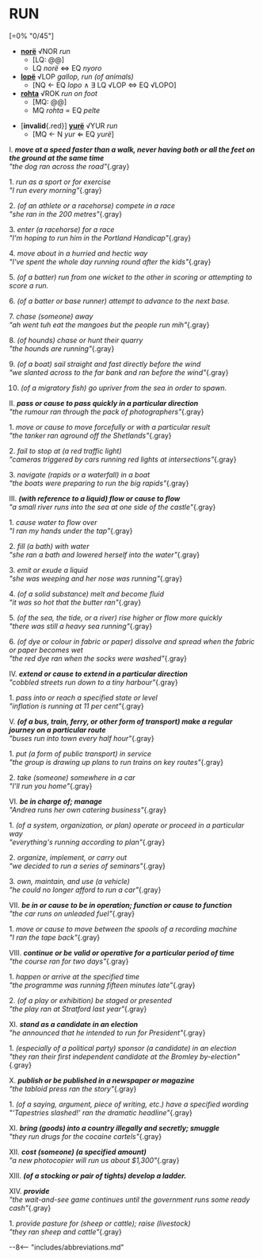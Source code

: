 # RUN

[=0% "0/45"]

+ [**norë**](https://eldamo.org/content/words/word-2010811701.html) √NOR *run*
	+ [LQ: @@]
	+ LQ *norë* &hArr; EQ *nyoro*	
+ [**lopë**](https://eldamo.org/content/words/word-2996283427.html) √LOP *gallop, run (of animals)*
	+ [NQ &larr; EQ *lopo* &and; &exist; LQ √LOP &hArr; EQ √LOPO]
+ [**rohta**](https://eldamo.org/content/words/word-3776026709.html) √ROK *run on foot*
	+ [MQ: @@]
	+ MQ *rohta* &prop; EQ *pelte*

<!-- -->
+ [**invalid**{.red}] [**yurë**](https://eldamo.org/content/words/word-1353215773.html) √YUR *run*
	+ [MQ &larr; N *yur* &lArr; EQ *yurë*]

I. ***move at a speed faster than a walk, never having both or all the feet on the ground at the same time***<br>
*"the dog ran across the road"*{.gray}

1\. *run as a sport or for exercise*<br>
*"I run every morning"*{.gray}

2\. *(of an athlete or a racehorse) compete in a race*<br>
*"she ran in the 200 metres"*{.gray}

3\. *enter (a racehorse) for a race*<br>
*"I'm hoping to run him in the Portland Handicap"*{.gray}

4\. *move about in a hurried and hectic way*<br>
*"I've spent the whole day running round after the kids"*{.gray}

5\. *(of a batter) run from one wicket to the other in scoring or attempting to score a run.*

6\. *(of a batter or base runner) attempt to advance to the next base.*

7\. *chase (someone) away*<br>
*"ah went tuh eat the mangoes but the people run mih"*{.gray}

8\. *(of hounds) chase or hunt their quarry*<br>
*"the hounds are running"*{.gray}

9\. *(of a boat) sail straight and fast directly before the wind*<br>
*"we slanted across to the far bank and ran before the wind"*{.gray}

10. *(of a migratory fish) go upriver from the sea in order to spawn.*

II. ***pass or cause to pass quickly in a particular direction***<br>
*"the rumour ran through the pack of photographers"*{.gray}

1\. *move or cause to move forcefully or with a particular result*<br>
*"the tanker ran aground off the Shetlands"*{.gray}

2\. *fail to stop at (a red traffic light)*<br>
*"cameras triggered by cars running red lights at intersections"*{.gray}

3\. *navigate (rapids or a waterfall) in a boat*<br>
*"the boats were preparing to run the big rapids"*{.gray}

III. ***(with reference to a liquid) flow or cause to flow***<br>
*"a small river runs into the sea at one side of the castle"*{.gray}

1\. *cause water to flow over*<br>
*"I ran my hands under the tap"*{.gray}

2\. *fill (a bath) with water*<br>
*"she ran a bath and lowered herself into the water"*{.gray}

3\. *emit or exude a liquid*<br>
*"she was weeping and her nose was running"*{.gray}

4\. *(of a solid substance) melt and become fluid*<br>
*"it was so hot that the butter ran"*{.gray}

5\. *(of the sea, the tide, or a river) rise higher or flow more quickly*<br>
*"there was still a heavy sea running"*{.gray}

6\. *(of dye or colour in fabric or paper) dissolve and spread when the fabric or paper becomes wet*<br>
*"the red dye ran when the socks were washed"*{.gray}

IV. ***extend or cause to extend in a particular direction***<br>
*"cobbled streets run down to a tiny harbour"*{.gray}

1\. *pass into or reach a specified state or level*<br>
*"inflation is running at 11 per cent"*{.gray}

V. ***(of a bus, train, ferry, or other form of transport) make a regular journey on a particular route***<br>
*"buses run into town every half hour"*{.gray}

1\. *put (a form of public transport) in service*<br>
*"the group is drawing up plans to run trains on key routes"*{.gray}

2\. *take (someone) somewhere in a car*<br>
*"I'll run you home"*{.gray}

VI. ***be in charge of; manage***<br>
*"Andrea runs her own catering business"*{.gray}

1\. *(of a system, organization, or plan) operate or proceed in a particular way*<br>
*"everything's running according to plan"*{.gray}

2\. *organize, implement, or carry out*<br>
*"we decided to run a series of seminars"*{.gray}

3\. *own, maintain, and use (a vehicle)*<br>
*"he could no longer afford to run a car"*{.gray}

VII. ***be in or cause to be in operation; function or cause to function***<br>
*"the car runs on unleaded fuel"*{.gray}

1\. *move or cause to move between the spools of a recording machine*<br>
*"I ran the tape back"*{.gray}

VIII. ***continue or be valid or operative for a particular period of time***<br>
*"the course ran for two days"*{.gray}

1\. *happen or arrive at the specified time*<br>
*"the programme was running fifteen minutes late"*{.gray}

2\. *(of a play or exhibition) be staged or presented*<br>
*"the play ran at Stratford last year"*{.gray}

XI. ***stand as a candidate in an election***<br>
*"he announced that he intended to run for President"*{.gray}

1\. *(especially of a political party) sponsor (a candidate) in an election*<br>
*"they ran their first independent candidate at the Bromley by-election"*{.gray}

X. ***publish or be published in a newspaper or magazine***<br>
*"the tabloid press ran the story"*{.gray}

1\. *(of a saying, argument, piece of writing, etc.) have a specified wording*<br>
*"‘Tapestries slashed!’ ran the dramatic headline"*{.gray}

XI. ***bring (goods) into a country illegally and secretly; smuggle***<br>
*"they run drugs for the cocaine cartels"*{.gray}

XII. ***cost (someone) (a specified amount)***<br>
*"a new photocopier will run us about $1,300"*{.gray}

XIII. ***(of a stocking or pair of tights) develop a ladder.***

XIV. ***provide***<br>
*"the wait-and-see game continues until the government runs some ready cash"*{.gray}

1\. *provide pasture for (sheep or cattle); raise (livestock)*<br>
*"they ran sheep and cattle"*{.gray}

--8<-- "includes/abbreviations.md"